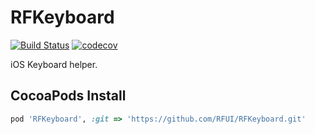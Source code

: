 # RFKeyboard

[![Build Status](https://travis-ci.org/RFUI/RFKeyboard.svg?branch=master)](https://travis-ci.org/RFUI/RFKeyboard)
[![codecov](https://codecov.io/gh/RFUI/RFKeyboard/branch/master/graph/badge.svg)](https://codecov.io/gh/RFUI/RFKeyboard)

iOS Keyboard helper.

## CocoaPods Install

```ruby
pod 'RFKeyboard', :git => 'https://github.com/RFUI/RFKeyboard.git'
```
